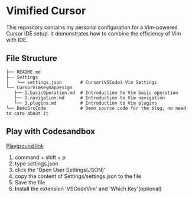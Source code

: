 # Vimified Cursor

This repository contains my personal configuration for a Vim-powered Cursor IDE setup. It demonstrates how to combine the efficiency of Vim with IDE.

## File Structure

```
├── README.md
├── Settings
│   └── settings.json       # Cursor(VSCode) Vim Settings
└── CursorVimKeymapDesign  
   ├── 1.basicOperation.md  # Introduction to Vim basic operation
   ├── 2.navigation.md      # Introduction to Vim navigation
   └── 3.plugins.md         # Introduction to Vim plugins
└── DemoSrcCode             # Demo source code for the blog, no need to care about it
```

## Play with Codesandbox

[Playground link](https://codesandbox.io/p/sandbox/vim-playground-forked-vm6tfz?file=%2FREADME.md%3A24%2C1)

1. command + shift + p
2. type settings.json
3. click the 'Open User Settings(JSON)'
4. copy the content of Settings/settings.json to the file
5. Save the file
6. Install the extension 'VSCodeVim' and 'Which Key'(optional)